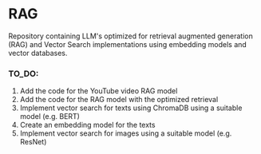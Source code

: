 # RAG
Repository containing LLM's optimized for retrieval augmented generation (RAG) and Vector Search implementations using embedding models and vector databases.

### TO_DO:
1. Add the code for the YouTube video RAG model
2. Add the code for the RAG model with the optimized retrieval
3. Implement vector search for texts using ChromaDB using a suitable model (e.g. BERT)
4. Create an embedding model for the texts
5. Implement vector search for images using a suitable model (e.g. ResNet)